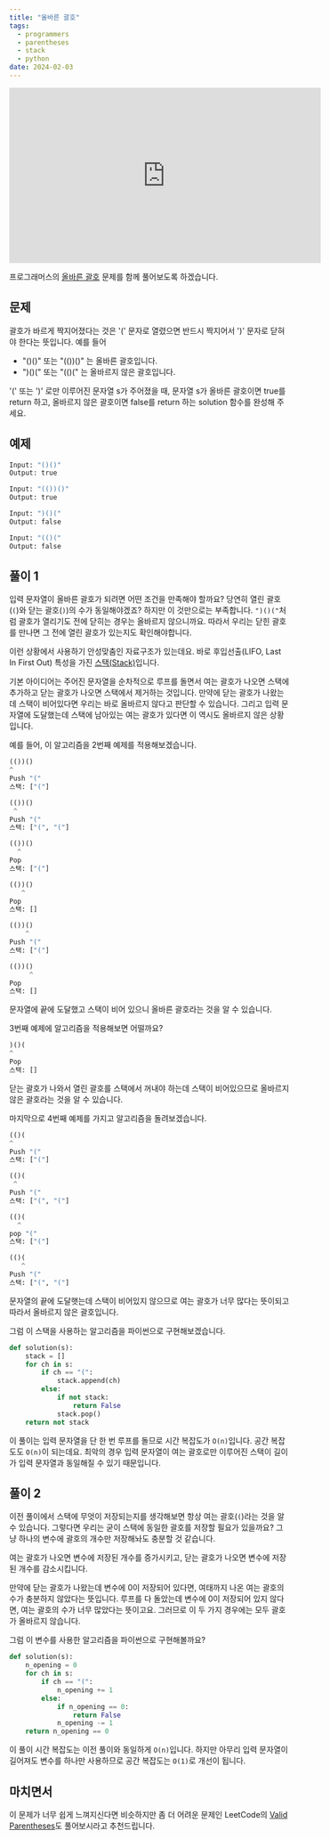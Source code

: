 ```yaml
---
title: "올바른 괄호"
tags:
  - programmers
  - parentheses
  - stack
  - python
date: 2024-02-03
---
```


<iframe width="560" height="315" src="https://www.youtube.com/embed/Aqrrkr5dMLU?si=hQXZcRUieRZtC8Ia" title="YouTube video player" frameborder="0" allow="accelerometer; autoplay; clipboard-write; encrypted-media; gyroscope; picture-in-picture; web-share" allowfullscreen></iframe>

프로그래머스의 [올바른 괄호](https://school.programmers.co.kr/learn/courses/30/lessons/12909) 문제를 함께 풀어보도록 하겠습니다.

## 문제

괄호가 바르게 짝지어졌다는 것은 '(' 문자로 열렸으면 반드시 짝지어서 ')' 문자로 닫혀야 한다는 뜻입니다. 예를 들어

- "()()" 또는 "(())()" 는 올바른 괄호입니다.
- ")()(" 또는 "(()(" 는 올바르지 않은 괄호입니다.

'(' 또는 ')' 로만 이루어진 문자열 s가 주어졌을 때, 문자열 s가 올바른 괄호이면 true를 return 하고, 올바르지 않은 괄호이면 false를 return 하는 solution 함수를 완성해 주세요.

## 예제

```py
Input: "()()"
Output: true
```

```py
Input: "(())()"
Output: true
```

```py
Input: ")()("
Output: false
```

```py
Input: "(()("
Output: false
```

## 풀이 1

입력 문자열이 올바른 괄호가 되려면 어떤 조건을 만족해야 할까요?
당연히 열린 괄호(`(`)와 닫는 괄호(`)`)의 수가 동일해야겠죠?
하지만 이 것만으로는 부족합니다.
`")()("`처럼 괄호가 열리기도 전에 닫히는 경우는 올바르지 않으니까요.
따라서 우리는 닫힌 괄호를 만나면 그 전에 열린 괄호가 있는지도 확인해야합니다.

이런 상황에서 사용하기 안성맞춤인 자료구조가 있는데요.
바로 후입선출(LIFO, Last In First Out) 특성을 가진 [스택(Stack)](/data-structures/stack/)입니다.

기본 아이디어는 주어진 문자열을 순차적으로 루프를 돌면서 여는 괄호가 나오면 스택에 추가하고 닫는 괄호가 나오면 스택에서 제거하는 것입니다.
만약에 닫는 괄호가 나왔는데 스택이 비어있다면 우리는 바로 올바르지 않다고 판단할 수 있습니다.
그리고 입력 문자열에 도달했는데 스택에 남아있는 여는 괄호가 있다면 이 역시도 올바르지 않은 상황입니다.

예를 들어, 이 알고리즘을 2번째 예제를 적용해보겠습니다.

```py
(())()
^
Push "("
스택: ["("]
```

```py
(())()
 ^
Push "("
스택: ["(", "("]
```

```py
(())()
  ^
Pop
스택: ["("]
```

```py
(())()
   ^
Pop
스택: []
```

```py
(())()
    ^
Push "("
스택: ["("]
```

```py
(())()
     ^
Pop
스택: []
```

문자열에 끝에 도달했고 스택이 비어 있으니 올바른 괄호라는 것을 알 수 있습니다.

3번째 예제에 알고리즘을 적용해보면 어떨까요?

```py
)()(
^
Pop
스택: []
```

닫는 괄호가 나와서 열린 괄호를 스택에서 꺼내야 하는데 스택이 비어있으므로 올바르지 않은 괄호라는 것을 알 수 있습니다.

마지막으로 4번째 예제를 가지고 알고리즘을 돌려보겠습니다.

```py
(()(
^
Push "("
스택: ["("]
```

```py
(()(
 ^
Push "("
스택: ["(", "("]
```

```py
(()(
  ^
pop "("
스택: ["("]
```

```py
(()(
   ^
Push "("
스택: ["(", "("]
```

문자열의 끝에 도달햇는데 스택이 비어있지 않으므로 여는 괄호가 너무 많다는 뜻이되고 따라서 올바르지 않은 괄호입니다.

그럼 이 스택을 사용하는 알고리즘을 파이썬으로 구현해보겠습니다.

```py
def solution(s):
    stack = []
    for ch in s:
        if ch == "(":
            stack.append(ch)
        else:
            if not stack:
                return False
            stack.pop()
    return not stack
```

이 풀이는 입력 문자열을 단 한 번 루프를 돌므로 시간 복잡도가 `O(n)`입니다.
공간 복잡도도 `O(n)`이 되는데요.
최악의 경우 입력 문자열이 여는 괄호로만 이루어진 스택이 길이가 입력 문자열과 동일해질 수 있기 때문입니다.

## 풀이 2

이전 풀이에서 스택에 무엇이 저장되는지를 생각해보면 항상 여는 괄호(`(`)라는 것을 알 수 있습니다.
그렇다면 우리는 굳이 스택에 동일한 괄호를 저장할 필요가 있을까요?
그냥 하나의 변수에 괄호의 개수만 저장해놔도 충분할 것 같습니다.

여는 괄호가 나오면 변수에 저장된 개수를 증가시키고, 닫는 괄호가 나오면 변수에 저장된 개수를 감소시킵니다.

만약에 닫는 괄호가 나왔는데 변수에 0이 저장되어 있다면, 여태까지 나온 여는 괄호의 수가 충분하지 않았다는 뜻입니다.
루프를 다 돌았는데 변수에 0이 저장되어 있지 않다면, 여는 괄호의 수가 너무 많았다는 뜻이고요.
그러므로 이 두 가지 경우에는 모두 괄호가 올바르지 않습니다.

그럼 이 변수를 사용한 알고리즘을 파이썬으로 구현해볼까요?

```py
def solution(s):
    n_opening = 0
    for ch in s:
        if ch == "(":
            n_opening += 1
        else:
            if n_opening == 0:
                return False
            n_opening -= 1
    return n_opening == 0
```

이 풀이 시간 복잡도는 이전 풀이와 동일하게 `O(n)`입니다.
하지만 아무리 입력 문자열이 길어져도 변수를 하나만 사용하므로 공간 복잡도는 `O(1)`로 개선이 됩니다.

## 마치면서

이 문제가 너무 쉽게 느껴지신다면 비슷하지만 좀 더 어려운 문제인 LeetCode의 [Valid Parentheses](/problems/valid-parentheses/)도 풀어보시라고 추천드립니다.
